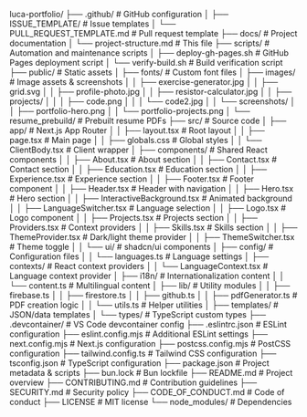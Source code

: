 luca-portfolio/
├── .github/                      # GitHub configuration
│   ├── ISSUE_TEMPLATE/           # Issue templates
│   └── PULL_REQUEST_TEMPLATE.md  # Pull request template
├── docs/                        # Project documentation
│   └── project-structure.md     # This file
├── scripts/                     # Automation and maintenance scripts
│   ├── deploy-gh-pages.sh       # GitHub Pages deployment script
│   └── verify-build.sh          # Build verification script
├── public/                      # Static assets
│   ├── fonts/                   # Custom font files
│   ├── images/                  # Image assets & screenshots
│   │   ├── exercise-generator.jpg
│   │   ├── grid.svg
│   │   ├── profile-photo.jpg
│   │   ├── resistor-calculator.jpg
│   │   ├── projects/
│   │   │   ├── code.png
│   │   │   └── code2.jpg
│   │   └── screenshots/
│   │       ├── portfolio-hero.png
│   │       └── portfolio-projects.png
│   └── resume_prebuild/         # Prebuilt resume PDFs
├── src/                         # Source code
│   ├── app/                     # Next.js App Router
│   │   ├── layout.tsx           # Root layout
│   │   ├── page.tsx             # Main page
│   │   ├── globals.css          # Global styles
│   │   └── ClientBody.tsx       # Client wrapper
│   ├── components/              # Shared React components
│   │   ├── About.tsx             # About section
│   │   ├── Contact.tsx           # Contact section
│   │   ├── Education.tsx         # Education section
│   │   ├── Experience.tsx        # Experience section
│   │   ├── Footer.tsx            # Footer component
│   │   ├── Header.tsx            # Header with navigation
│   │   ├── Hero.tsx              # Hero section
│   │   ├── InteractiveBackground.tsx # Animated background
│   │   ├── LanguageSwitcher.tsx  # Language selection
│   │   ├── Logo.tsx              # Logo component
│   │   ├── Projects.tsx          # Projects section
│   │   ├── Providers.tsx         # Context providers
│   │   ├── Skills.tsx            # Skills section
│   │   ├── ThemeProvider.tsx     # Dark/light theme provider
│   │   ├── ThemeSwitcher.tsx     # Theme toggle
│   │   └── ui/                   # shadcn/ui components
│   ├── config/                  # Configuration files
│   │   └── languages.ts          # Language settings
│   ├── contexts/                # React context providers
│   │   └── LanguageContext.tsx   # Language context provider
│   ├── i18n/                    # Internationalization content
│   │   └── content.ts            # Multilingual content
│   ├── lib/                     # Utility modules
│   │   ├── firebase.ts
│   │   ├── firestore.ts
│   │   ├── github.ts
│   │   ├── pdfGenerator.ts      # PDF creation logic
│   │   └── utils.ts             # Helper utilities
│   ├── templates/               # JSON/data templates
│   └── types/                   # TypeScript custom types
├── .devcontainer/               # VS Code devcontainer config
├── .eslintrc.json               # ESLint configuration
├── eslint.config.mjs            # Additional ESLint settings
├── next.config.mjs              # Next.js configuration
├── postcss.config.mjs           # PostCSS configuration
├── tailwind.config.ts           # Tailwind CSS configuration
├── tsconfig.json                # TypeScript configuration
├── package.json                 # Project metadata & scripts
├── bun.lock                     # Bun lockfile
├── README.md                    # Project overview
├── CONTRIBUTING.md              # Contribution guidelines
├── SECURITY.md                  # Security policy
├── CODE_OF_CONDUCT.md           # Code of conduct
├── LICENSE                      # MIT license
└── node_modules/                # Dependencies
